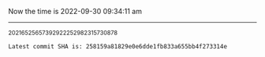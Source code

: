 Now the time is 2022-09-30 09:34:11 am

---

<small>20216525657392922252982315730878</small>

```txt
Latest commit SHA is: 258159a81829e0e6dde1fb833a655bb4f273314e
```
